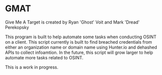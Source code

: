 # GMAT
Give Me A Target is created by Ryan 'Ghost' Voit and Mark 'Dread' Perekopsky

This program is built to help automate some tasks when conducting OSINT on a client. 
This script currently is built to find breached credentials from either an organization name or domain name using Hunter.io and dehashed APIs to collect infoamtion. 
In the future, this script will grow larger to help automate more tasks related to OSINT. 

This is a work in progress.
